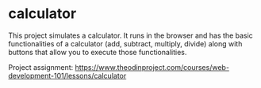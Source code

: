 # calculator

This project simulates a calculator. It runs in the browser and has the basic functionalities of a calculator (add, subtract, multiply, divide) along with buttons that allow you to execute those functionalities.

Project assignment: https://www.theodinproject.com/courses/web-development-101/lessons/calculator